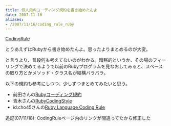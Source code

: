 ```yaml
---
title: 個人用のコーディング規約を書き始めたんよ
date: 2007-11-16
aliases:
- /2007/11/16/coding_rule_ruby
---
```

<a href="/coding_rule/">CodingRule</a>

とりあえずはRubyから書き始めたんよ。思ったよりまとめるのが大変。

と言うより、普段何も考えてないのがわかる。暗黙的というか、その場のフィーリングで決めてるようで以前のRubyプログラムを見なおしてみると、スペースの取り方とかメソッド・クラス名が結構バラバラ。

以下の規約も参考にしつつ、少しずつまとめてみたいと思う。

<ul>
<li>前田さんの<a href="http://shugo.net/ruby-codeconv/codeconv.html">Rubyコーディング規約</a></li>
<li>青木さんの<a href="http://www.loveruby.net/w/RubyCodingStyle.html">RubyCodingStyle</a></li>
<li>id:cho45さんの<a href="http://lab.lowreal.net/trac/wiki/CodingRule/Ruby">Ruby Language Coding Rule</a></li>
</ul>

追記(07/11/18): CodingRuleページ内のリンクが間違ってたから修正した